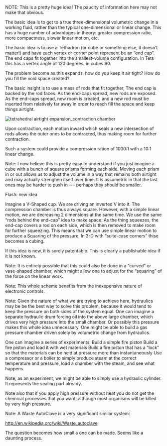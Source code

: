 NOTE:  This is a pretty huge idea!  The paucity of information here may not make that obvious.

The basic idea is to get to a true three-dimensional volumetric change in a working fluid, rather than the typical one-dimensional or linear change.  This has a huge number of advantages in theory: greater compression ratio, more compactness, slower linear motion, etc.

The basic idea is to use a Tethadron (or cube or something else, it doesn’t matter!) and have each vertex or corner point represent be an “end cap”.  The end caps fit together into the smallest-volume configuration.  In Tets this has a vertex angle of 120 degrees, in cubes 90.

The problem become as this expands, how do you keep it air tight? How do you fill the void space created?

The basic insight is to use a mass of rods that fit together,  The end cap is backed by the rod faces.  As the end-caps spread, new rods are exposed.  As the end-caps spread, new room is created, and a new rod must be inserted from relatively far away in order to reach fill the space and keep things airtight.

![tetrahedral airtight expansion_contraction chamber](https://cloud.githubusercontent.com/assets/5296671/7099586/e064115a-dfbb-11e4-9336-eec08d27d8d5.png)

Upon contraction, each motion inward which seals a new intersection of rods allows the outer ones to be contracted, thus making room for further contraction.

Such a system could provide a compression ration of 1000:1 with a 10:1 linear change.

Note: I now believe this is pretty easy to understand if you just imagine a cube with a bunch of square prisms forming each side.  Moving each prism in or out allows us to adjust the volume in a way that remains both airtight and may actually strenghen itself over time.  It is assumetric in that the last ones may be harder to push in --- perhaps they should be smaller.

Flash: new idea

Imagine a V-Shaped cup.  We are driving an inverted V into it.  The compression chamber is thus always square.  However, with a simple linear motion, we are decreasing 2 dimensions at the same time.  We use the same “rods behind the end-cap” idea to make space: As the thing squeezes, the end-cap covers a rod on each side, which is then removed to make room for further squeezing.  This means that we can use simple linear motion to produce a Squaring of the pressure.  In 3-D with “suite-case corners” thise becomes a cubing.



If this idea is new, it is surely patentable.  This is clearly a publishable idea if it is not known.

Note: It is entirely possible that this could also be done in a “curved” or vase-shaped chamber, which might allow one to adjust for the “squaring” of the force on the linear work.

Note: This whole scheme benefits from the inexepensive nature of electronic controls.



Note: Given the nature of what we are trying to achieve here, hydraulics may be be the best way to solve this problem, because it would tend to keep the pressure on both sides of the  system equal.  One can imagine a separate hydraulic drum forcing oil into the above large chamber, which drives very high pressure into the small chamber.  Or possibly this pressure makes this whole idea unnecessary.  One might be able to build a gas pressure chamber driven solely by volumetric change from hydraulics.

One can imagine a series of experiments:
Build a simple fire piston
Build a fire piston and load it with wet materials
Build a fire piston that has a “lock” so that the materials can be held at pressure more than instantaneously
Use a compressor or a boiler to simply produce steam at the correct temperature and pressure, load a chamber with the steam, and see what happens.


Note, as an experiment, we might be able to simply use a hydraulic cylinder.  It represents the sealing part already.

Note also that if you apply high pressure without heat you do not get the chemical processes that you want, although most organisms will be killed by very high pressure.

Note: A Waste AutoClave is a very significant similar system:

http://en.wikipedia.org/wiki/Waste_autoclave

The question becomes how small a one can be made.  Seems like a daunting process.


